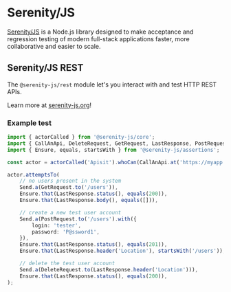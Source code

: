 # Serenity/JS

[Serenity/JS](https://serenity-js.org) is a Node.js library designed to make acceptance and regression testing
of modern full-stack applications faster, more collaborative and easier to scale.

## Serenity/JS REST

The `@serenity-js/rest` module let's you interact with and test HTTP REST APIs.

Learn more at [serenity-js.org](https://serenity-js.org/modules/rest/)!

### Example test

```typescript
import { actorCalled } from '@serenity-js/core';
import { CallAnApi, DeleteRequest, GetRequest, LastResponse, PostRequest, Send } from '@serenity-js/rest'
import { Ensure, equals, startsWith } from '@serenity-js/assertions';

const actor = actorCalled('Apisit').whoCan(CallAnApi.at('https://myapp.com/api'));

actor.attemptsTo(
    // no users present in the system
    Send.a(GetRequest.to('/users')),
    Ensure.that(LastResponse.status(), equals(200)),
    Ensure.that(LastResponse.body(), equals([])),

    // create a new test user account
    Send.a(PostRequest.to('/users').with({
        login: 'tester',
        password: 'P@ssword1',
    }),
    Ensure.that(LastResponse.status(), equals(201)),
    Ensure.that(LastResponse.header('Location'), startsWith('/users')),

    // delete the test user account
    Send.a(DeleteRequest.to(LastResponse.header('Location'))),
    Ensure.that(LastResponse.status(), equals(200)),
);
```
